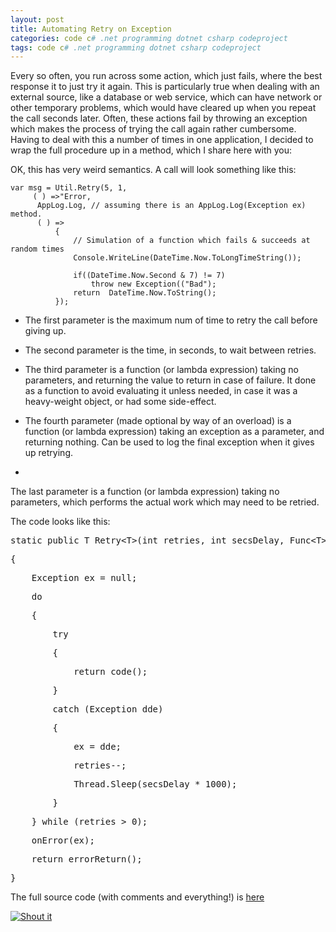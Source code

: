```yaml
---
layout: post
title: Automating Retry on Exception
categories: code c# .net programming dotnet csharp codeproject
tags: code c# .net programming dotnet csharp codeproject
---
```

Every so often, you run across some action,  which just fails, where the best response it to just try it again.  This is particularly true when dealing with an external source, like a database or web service, which can have network or other temporary problems, which would have cleared up when you repeat the call seconds later.   Often, these actions fail by throwing an exception which makes the process of trying the call again rather cumbersome.  Having to deal with this a number of times in one application, I decided to wrap the full procedure up in a method, which I share here with you:

OK, this has very weird semantics.  A call will look something like this:

    var msg = Util.Retry(5, 1,
         ( ) =>"Error,
          AppLog.Log, // assuming there is an AppLog.Log(Exception ex) method.
          ( ) =>
              {
                  // Simulation of a function which fails & succeeds at random times
                  Console.WriteLine(DateTime.Now.ToLongTimeString());

                  if((DateTime.Now.Second & 7) != 7)
                      throw new Exception(("Bad");
                  return  DateTime.Now.ToString();
              });




 * The first parameter is the maximum num of time to retry the call before giving up. 

 * The second parameter is the time, in seconds, to wait between retries.

 * The third parameter is a function (or lambda expression) taking no parameters, and returning the value to return in case of failure. It done as a function to avoid evaluating it unless needed, in case it was a heavy-weight object, or had some side-effect.

 * The  fourth parameter (made optional by way of an overload) is a function (or lambda expression) taking an exception as a parameter, and returning nothing.  Can be used to log the final exception when it gives up retrying.
 * 
The last parameter is a function (or lambda expression) taking no parameters, which performs the actual work which may need to be retried. 
  <br /></p>

<p>The code looks like this:</p>

<div class="csharpcode">
  <pre class="alt"><span class="kwrd">static</span> <span class="kwrd">public</span> T Retry&lt;T&gt;(<span class="kwrd">int</span> retries, <span class="kwrd">int</span> secsDelay, Func&lt;T&gt; errorReturn,   Action&lt;Exception&gt; onError,  Func&lt;T&gt; code)</pre>

  <pre>{</pre>

  <pre class="alt">    Exception ex = <span class="kwrd">null</span>;</pre>

  <pre>    <span class="kwrd">do</span></pre>

  <pre class="alt">    {</pre>

  <pre>        <span class="kwrd">try</span></pre>

  <pre class="alt">        {</pre>

  <pre>            <span class="kwrd">return</span> code();</pre>

  <pre class="alt">        }</pre>

  <pre>        <span class="kwrd">catch</span> (Exception dde)</pre>

  <pre class="alt">        {</pre>

  <pre>            ex = dde;</pre>

  <pre class="alt">            retries--;</pre>

  <pre>            Thread.Sleep(secsDelay * 1000);</pre>

  <pre class="alt">        }</pre>

  <pre>    } <span class="kwrd">while</span> (retries &gt; 0);</pre>

  <pre class="alt">    onError(ex);</pre>

  <pre>    <span class="kwrd">return</span> errorReturn();</pre>

  <pre class="alt">}</pre>
</div>

The full source code (with comments and everything!) is  [here](http://honestillusion.com/files/folders/c-sharp/entry8103.aspx)

<a href="http://dotnetshoutout.com/Honest-Illusion-Automating-Retry-on-Exception"><img alt="Shout it" style="border:0px;" src="http://dotnetshoutout.com/image.axd url=http%3A%2F%2Fhonestillusion.com%2Fblogs%2Fblog_0%2Farchive%2F2011%2F03%2F21%2Fautomating-retry-on-exception.aspx" /></a>